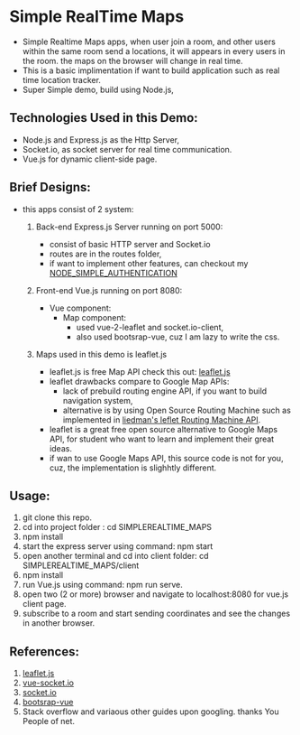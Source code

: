 # Simple RealTime Maps
 - Simple Realtime Maps apps, when user join a room, and other users within the same room send a locations,
 it will appears in every users in the room. the maps on the browser will change in real time.
 - This is a basic implimentation if want to build application such as real time location tracker.
 - Super Simple demo, build using Node.js,

## Technologies Used in this Demo:
 - Node.js and Express.js as the Http Server,
 - Socket.io, as socket server for real time communication.
 - Vue.js for dynamic client-side page.

## Brief Designs:
 - this apps consist of 2 system:
    1. Back-end Express.js Server running on port 5000:
        - consist of basic HTTP server and Socket.io
        - routes are in the routes folder,
        - if want to implement other features, can checkout my [NODE_SIMPLE_AUTHENTICATION](https://github.com/nurbxfit/NODE_SIMPLE_AUTHENTICATION)
    2. Front-end Vue.js running on port 8080:
        - Vue component:
            - Map component:
                - used vue-2-leaflet and socket.io-client,
                - also used bootsrap-vue, cuz I am lazy to write the css.

    3. Maps used in this demo is leaflet.js
        - leaflet.js is free Map API check this out: [leaflet.js](https://leafletjs.com/examples/quick-start/)
        - leaflet drawbacks compare to Google Map APIs:
            - lack of prebuild routing engine API, if you want to build navigation system,
            - alternative is by using Open Source Routing Machine such as implemented in [liedman's leflet Routing Machine API](http://www.liedman.net/leaflet-routing-machine/tutorials/).
        - leaflet is a great free open source alternative to Google Maps API, for student who want to learn and implement their great ideas.
        - if wan to use Google Maps API, this source code is not for you, cuz, the implementation is slighhtly different.

## Usage:
1. git clone this repo.
2. cd into project folder : cd SIMPLEREALTIME_MAPS
3. npm install
4. start the express server using command: npm start
5. open another terminal and cd into client folder: cd SIMPLEREALTIME_MAPS/client
6. npm install
7. run Vue.js using command: npm run serve.
8. open two (2 or more) browser and navigate to localhost:8080 for vue.js client page.
9. subscribe to a room and start sending coordinates and see the changes in another browser.


## References: 
 1. [leaflet.js](https://leafletjs.com/examples/quick-start/)
 2. [vue-socket.io](https://www.npmjs.com/package/vue-socket.io)
 3. [socket.io](https://socket.io/docs/)
 4. [bootsrap-vue](https://bootstrap-vue.js.org/)
 5. Stack overflow and variaous other guides upon googling. thanks You People of net.
